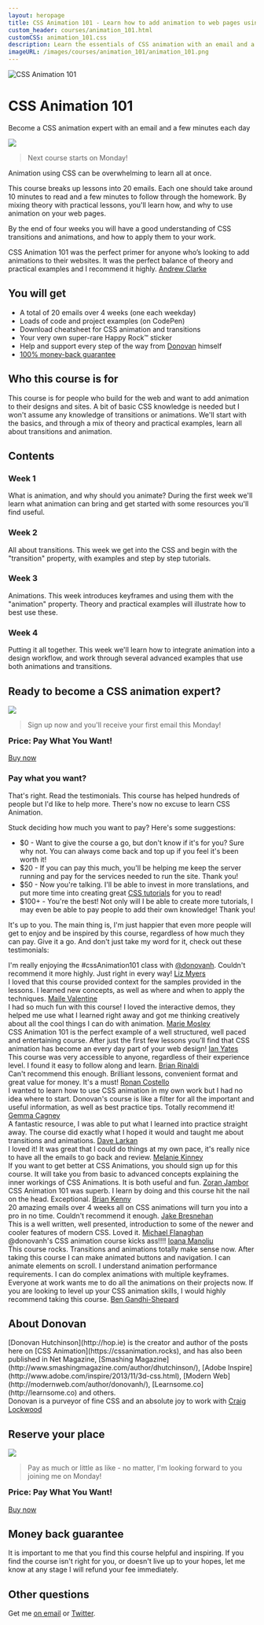 ```yaml
---
layout: heropage
title: CSS Animation 101 - Learn how to add animation to web pages using CSS
custom_header: courses/animation_101.html
customCSS: animation_101.css
description: Learn the essentials of CSS animation with an email and a few minutes each day
imageURL: /images/courses/animation_101/animation_101.png
---
```


<div class="badge">
  <img class="hero-image" src="/images/courses/animation_101/badge.svg" alt="CSS Animation 101">
</div>

# CSS Animation 101

<p class="subtitle">Become a CSS animation expert with an email and a few minutes each day</p>

<section class="callout-1 wow bounceIn">
  <div class="quote-container">
    <div class="rocky">
      <img src="/images/rocky.svg" class="rocky">
    </div>
    <blockquote>
      <p>Next course starts on Monday!</p>
    </blockquote>
  </div>
</section>

Animation using CSS can be overwhelming to learn all at once.

This course breaks up lessons into 20 emails. Each one should take around 10 minutes to read and a few minutes to follow through the homework. By mixing theory with practical lessons, you'll learn how, and why to use animation on your web pages.

By the end of four weeks you will have a good understanding of CSS transitions and animations, and how to apply them to your work.

<section class="single-quote">
  <div class="single-quote-person" style="background-image: url(/images/quotes/malarkey.jpg);" alt="Andrew Clarke"></div>
  <div class="single-quote-text-container">
    <span class="quote-text">CSS Animation 101 was the perfect primer for anyone who’s looking to add animations to their websites. It was the perfect balance of theory and practical examples and I recommend it highly.</span>
    <span class="single-quotee"><a href="http://stuffandnonsense.co.uk/">Andrew Clarke</a></span>
  </div>
</section>


## You will get

<ul>
  <li class="wow fadeIn">A total of 20 emails over 4 weeks (one each weekday)</li>
  <li class="wow fadeIn">Loads of code and project examples (on CodePen)</li>
  <li class="wow fadeIn">Download cheatsheet for CSS animation and transitions</li>
  <li class="wow fadeIn">Your very own super-rare Happy Rock&trade; sticker</li>
  <li class="wow fadeIn">Help and support every step of the way from <a href="https://twitter.com/donovanh">Donovan</a> himself</li>
  <li class="wow fadeIn"><a href="#guarantee">100% money-back guarantee</a></li>
</ul>

## Who this course is for

This course is for people who build for the web and want to add animation to their designs and sites. A bit of basic CSS knowledge is needed but I won't assume any knowledge of transitions or animations. We'll start with the basics, and through a mix of theory and practical examples, learn all about transitions and animation.

## Contents

<div class="row">

  <section class="six columns wow fadeIn">
    <div class="features-box">
      <h3>Week 1</h3>
      <p>What is animation, and why should you animate? During the first week we'll learn what animation can bring and get started with some resources you'll find useful.</p>
    </div>
  </section>

  <section class="six columns wow fadeIn">
    <div class="features-box">
      <h3>Week 2</h3>
      <p>All about transitions. This week we get into the CSS and begin with the "transition" property, with examples and step by step tutorials.</p>
    </div>
  </section>

</div>
<div class="row">

  <section class="six columns wow fadeIn">
    <div class="features-box">
      <h3>Week 3</h3>
      <p>Animations. This week introduces keyframes and using them with the "animation" property. Theory and practical examples will illustrate how to best use these.</p>
    </div>
  </section>

  <section class="six columns wow fadeIn">
    <div class="features-box">
      <h3>Week 4</h3>
      <p>Putting it all together. This week we'll learn how to integrate animation into a design workflow, and work through several advanced examples that use both animations and transitions.</p>
    </div>
  </section>

</div>

## Ready to become a CSS animation expert?

<section class="callout-1 wow bounceIn">
  <div class="quote-container">
    <div class="rocky">
      <img src="/images/rocky.svg" class="rocky">
    </div>
    <blockquote>
      <p>Sign up now and you'll receive your first email this Monday!</p>
    </blockquote>
  </div>
</section>

<section class="signup-box wow bounceIn">
    <h3 style="margin-top:0 !important">Price: Pay What You Want!</h3>
    <script type="text/javascript" src="https://gumroad.com/js/gumroad.js"></script>
    <a class="gumroad-button" href="https://gumroad.com/l/zAKfl?wanted=true">Buy now</a>
</section>

<h3>Pay what you want?</h3>

<p>That's right. Read the testimonials. This course has helped hundreds of people but I'd like to help more. There's now no excuse to learn CSS Animation.</p>

<p>Stuck deciding how much you want to pay? Here's some suggestions:</p>

<ul>
  <li>$0 - Want to give the course a go, but don't know if it's for you? Sure why not. You can always come back and top up if you feel it's been worth it!</li>
  <li>$20 - If you can pay this much, you'll be helping me keep the server running and pay for the services needed to run the site. Thank you!</li>
  <li>$50 - Now you're talking. I'll be able to invest in more translations, and put more time into creating great <a href="/">CSS tutorials</a> for you to read!</li>
  <li>$100+ - You're the best! Not only will I be able to create more tutorials, I may even be able to pay people to add their own knowledge! Thank you!</li>
</ul>

<p>It's up to you. The main thing is, I'm just happier that even more people will get to enjoy and be inspired by this course, regardless of how much they can pay. Give it a go. And don't just take my word for it, check out these testimonials:</p>

<div class="quotes-container" id="testimonials">

  <section class="quote stacked">
    <div class="quote-person" style="background-image: url(/images/quotes/liz_myers.png);" alt="Liz Myers"></div>
    <div class="quote-text-container">
      <span class="quote-text">I'm really enjoying the #cssAnimation101 class with <a href="https://twitter.com/donovanh">@donovanh</a>. Couldn't recommend it more highly. Just right in every way!</span>
      <span class="quotee"><a href="https://twitter.com/LizMyers/status/585907961601601536">Liz Myers</a></span>
    </div>
  </section>

  <section class="quote stacked">
    <div class="quote-person" style="background-image: url(/images/quotes/maile_valentine.jpg);" alt="Maile Valentine"></div>
    <div class="quote-text-container">
      <span class="quote-text">I loved that this course provided context for the samples provided in the lessons. I learned new concepts, as well as where and when to apply the techniques.</span>
      <span class="quotee"><a href="https://twitter.com/mailevalentine">Maile Valentine</a></span>
    </div>
  </section>

  <section class="quote stacked">
    <div class="quote-person" style="background-image: url(/images/quotes/marie_mosley.jpg);" alt="Marie Mosley"></div>
    <div class="quote-text-container">
      <span class="quote-text">I had so much fun with this course! I loved the interactive demos, they helped me use what I learned right away and got me thinking creatively about all the cool things I can do with animation.</span>
      <span class="quotee"><a href="https://twitter.com/mmosley">Marie Mosley</a></span>
    </div>
  </section>

  <section class="quote stacked">
    <div class="quote-person" style="background-image: url(/images/quotes/ian_yates.jpg);" alt="Ian Yates"></div>
    <div class="quote-text-container">
      <span class="quote-text">CSS Animation 101 is the perfect example of a well structured, well paced and entertaining course. After just the first few lessons you’ll find that CSS animation has become an every day part of your web design!</span>
      <span class="quotee"><a href="http://www.snaptin.com">Ian Yates</a></span>
    </div>
  </section>

  <section class="quote stacked">
    <div class="quote-person" style="background-image: url(/images/quotes/brian_rinaldi.jpg);" alt="Brian Rinaldi"></div>
    <div class="quote-text-container">
      <span class="quote-text">This course was very accessible to anyone, regardless of their experience level. I found it easy to follow along and learn.</span>
      <span class="quotee"><a href="https://twitter.com/remotesynth">Brian Rinaldi</a></span>
    </div>
  </section>

  <section class="quote stacked">
    <div class="quote-person" style="background-image: url(/images/quotes/ronan_costello.jpg);" alt="Ronan Costello"></div>
    <div class="quote-text-container">
      <span class="quote-text">Can't recommend this enough. Brilliant lessons, convenient format and great value for money. It's a must!</span>
      <span class="quotee"><a href="http://ronancostello.com/">Ronan Costello</a></span>
    </div>
  </section>

  <section class="quote stacked">
    <div class="quote-person" style="background-image: url(/images/quotes/gemma_cagney.jpg);" alt="Ronan Costello"></div>
    <div class="quote-text-container">
      <span class="quote-text">I wanted to learn how to use CSS animation in my own work but I had no
idea where to start. Donovan's course is like a filter for all the
important and useful information, as well as best practice tips. Totally
recommend it!</span>
      <span class="quotee"><a href="http://www.gemmacagney.com">Gemma Cagney</a></span>
    </div>
  </section>

  <section class="quote stacked">
    <div class="quote-person" style="background-image: url(/images/quotes/dave_larkan.jpg);" alt="Dave Larkan"></div>
    <div class="quote-text-container">
      <span class="quote-text">A fantastic resource, I was able to put what I learned into practice straight away. The course did exactly what I hoped it would and taught me about transitions and animations.</span>
      <span class="quotee"><a href="https://twitter.com/davelarkan">Dave Larkan</a></span>
    </div>
  </section>

  <section class="quote stacked">
    <div class="quote-person" style="background-image: url(/images/quotes/melanie_kinney.jpg);" alt="Melanie Kinney"></div>
    <div class="quote-text-container">
      <span class="quote-text">I loved it! It was great that I could do things at my own pace, it's really nice to have all the emails to go back and review.</span>
      <span class="quotee"><a href="https://twitter.com/melso0">Melanie Kinney</a></span>
    </div>
  </section>

  <section class="quote stacked">
    <div class="quote-person" style="background-image: url(/images/quotes/zoran_jambor.jpg);" alt="Zoran Jambor"></div>
    <div class="quote-text-container">
      <span class="quote-text">If you want to get better at CSS Animations, you should sign up for this course. It will take you from basic to advanced concepts explaining the inner workings of CSS Animations. It is both useful and fun.</span>
      <span class="quotee"><a href="http://css-weekly.com/">Zoran Jambor</a></span>
    </div>
  </section>

  <section class="quote stacked">
    <div class="quote-person" style="background-image: url(/images/quotes/brian_kenny.png);" alt="Brian Kenny"></div>
    <div class="quote-text-container">
      <span class="quote-text">CSS Animation 101 was superb. I learn by doing and this course hit the nail on the head. Exceptional.</span>
      <span class="quotee"><a href="http://www.minicorp.co">Brian Kenny</a></span>
    </div>
  </section>

  <section class="quote stacked">
    <div class="quote-person" style="background-image: url(/images/quotes/jake_bresnehan.jpg);" alt="Jake Bresnehan"></div>
    <div class="quote-text-container">
      <span class="quote-text">20 amazing emails over 4 weeks all on CSS animations will turn you into a pro in no time. Couldn't recommend it enough.</span>
      <span class="quotee"><a href="https://web-design-weekly.com">Jake Bresnehan</a></span>
    </div>
  </section>

  <section class="quote stacked">
    <div class="quote-person" style="background-image: url(/images/quotes/michael_flanaghan.png);" alt="Michael Flanaghan"></div>
    <div class="quote-text-container">
      <span class="quote-text">This is a well written, well presented, introduction to some of the newer and cooler features of modern CSS. Loved it.</span>
      <span class="quotee"><a href="http://michael.flanagan.ie/">Michael Flanaghan</a></span>
    </div>
  </section>


  <section class="quote stacked">
    <div class="quote-person" style="background-image: url(/images/quotes/ioana_manoliu.jpg);" alt="Ioana Manoliu"></div>
    <div class="quote-text-container">
      <span class="quote-text">@donovanh's CSS animation course kicks ass!!!!</span>
      <span class="quotee"><a href="https://twitter.com/Alice_monique1/status/585090068022489088">Ioana Manoliu</a></span>
    </div>
  </section>
</div>

<section class="quote">
  <div class="quote-person" style="background-image: url(/images/quotes/ben.jpg);" alt="Ben Gandhi-Shepard"></div>
  <div class="quote-text-container">
    <span class="quote-text">This course rocks. Transitions and animations totally make sense now. After taking this course I can make animated buttons and navigation. I can animate elements on scroll. I understand animation performance requirements. I can do complex animations with multiple keyframes. Everyone at work wants me to do all the animations on their projects now. If you are looking to level up your CSS animation skills, I would highly recommend taking this course.</span>
    <span class="quotee"><a href="https://twitter.com/gandhishepard">Ben Gandhi-Shepard</a></span>
  </div>
</section>

## About Donovan

<div class="author-photo"></div>

<span class="wow fadeIn">
[Donovan Hutchinson](http://hop.ie) is the creator and author of the posts here on [CSS Animation](https://cssanimation.rocks), and has also been published in Net Magazine, [Smashing Magazine](http://www.smashingmagazine.com/author/dhutchinson/), [Adobe Inspire](http://www.adobe.com/inspire/2013/11/3d-css.html), [Modern Web](http://modernweb.com/author/donovanh/), [Learnsome.co](http://learnsome.co) and others.
</span>

<section class="quote">
  <div class="quote-person" style="background-image: url(/images/quotes/craig_lockwood.jpg);" alt="Craig Lockwood"></div>
  <div class="quote-text-container">
    <span class="quote-text">Donovan is a purveyor of fine CSS and an absolute joy to work with</span>
    <span class="quotee"><a href="http://www.craiglockwood.co.uk/blog/the-web-is">Craig Lockwood</a></span>
  </div>
</section>

## Reserve your place

<section class="callout-1 wow bounceIn">
  <div class="quote-container">
    <div class="rocky">
      <img src="/images/rocky.svg" class="rocky">
    </div>
    <blockquote>
      <p>Pay as much or little as like - no matter, I'm looking forward to you joining me on Monday!</p>
    </blockquote>
  </div>
</section>

<section class="signup-box wow bounceIn">
    <h3 style="margin-top:0 !important">Price: Pay What You Want!</h3>
    <script type="text/javascript" src="https://gumroad.com/js/gumroad.js"></script>
    <a class="gumroad-button" href="https://gumroad.com/l/zAKfl?wanted=true">Buy now</a>
</section>

<h2 id="guarantee">Money back guarantee</h2>

It is important to me that you find this course helpful and inspiring. If you find the course isn't right for you, or doesn't live up to your hopes, let me know at any stage I will refund your fee immediately.

## Other questions

Get me [on email](mailto:hello@cssanimation.rocks) or [Twitter](https://twitter.com/donovanh).



